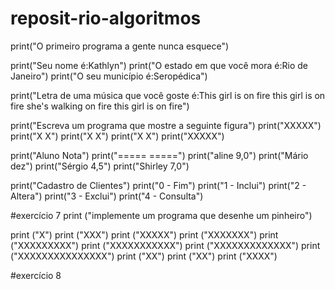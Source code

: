# reposit-rio-algoritmos


print("O primeiro programa a gente nunca esquece")

print("Seu nome é:Kathlyn")
print("O estado em que você mora é:Rio de Janeiro")
print("O seu município é:Seropédica")

print("Letra de uma música que você goste é:This girl is on fire this girl is on fire she's walking on fire this girl is on fire")

print("Escreva um programa que mostre a seguinte figura")
print("XXXXX")
print("X   X")
print("X   X")
print("X   X")
print("XXXXX")

print("Aluno  Nota")
print("=====  =====")
print("aline   9,0")
print("Mário   dez")
print("Sérgio  4,5")
print("Shirley 7,0")

print("Cadastro de Clientes")
print("0 - Fim")
print("1 - Inclui")
print("2 - Altera")
print("3 - Exclui")
print("4 - Consulta")

#exercício 7
print ("implemente um programa que desenhe um pinheiro")

print                     ("X")
print                    ("XXX")
print                   ("XXXXX")
print                  ("XXXXXXX")
print                 ("XXXXXXXXX")
print                ("XXXXXXXXXXX")
print               ("XXXXXXXXXXXXX")
print              ("XXXXXXXXXXXXXXX")
print                    ("XX")
print                    ("XX")
print                   ("XXXX")

#exercício 8



